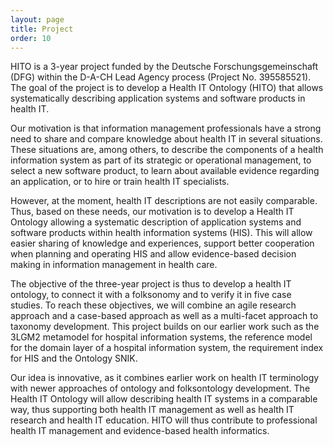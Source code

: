 ```yaml
---
layout: page
title: Project
order: 10
---
```

HITO is a 3-year project funded by the Deutsche Forschungsgemeinschaft (DFG) within the D-A-CH Lead Agency process (Project No. 395585521).
The goal of the project is to develop a Health IT Ontology (HITO) that allows systematically describing application systems and software products in health IT.

Our motivation is that information management professionals have a strong need to share and compare knowledge about health IT in several situations.
These situations are, among others, to describe the components of a health information system as part of its strategic or operational management, to select a new software product, to learn about available evidence regarding an application, or to hire or train health IT specialists.

However, at the moment, health IT descriptions are not easily comparable.
Thus, based on these needs, our motivation is to develop a Health IT Ontology allowing a systematic description of application systems and software products within health information systems (HIS).
This will allow easier sharing of knowledge and experiences, support better cooperation when planning and operating HIS and allow evidence-based decision making in information management in health care.

The objective of the three-year project is thus to develop a health IT ontology, to connect it with a folksonomy and to verify it in five case studies.
To reach these objectives, we will combine an agile research approach and a case-based approach as well as a multi-facet approach to taxonomy development.
This project builds on our earlier work such as the 3LGM2 metamodel for hospital information systems, the reference model for the domain layer of a hospital information system, the requirement index for HIS and the Ontology SNIK.

Our idea is innovative, as it combines earlier work on health IT terminology with newer approaches of ontology and folksontology development.
The Health IT Ontology will allow describing health IT systems in a comparable way, thus supporting both health IT management as well as health IT research and health IT education.
HITO will thus contribute to professional health IT management and evidence-based health informatics.
